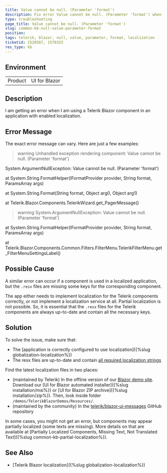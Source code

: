 ```yaml
---
title: Value cannot be null. (Parameter 'format')
description: Fix error Value cannot be null. (Parameter 'format') when using Telerik UI for Blazor.
type: troubleshooting
page_title: Value cannot be null. (Parameter 'format')
slug: common-kb-null-value-parameter-format
position: 
tags: telerik, blazor, null, value, parameter, format, localization
ticketid: 1528567, 1570325
res_type: kb
---
```


## Environment
<table>
	<tbody>
		<tr>
			<td>Product</td>
			<td>UI for Blazor</td>
		</tr>
	</tbody>
</table>


## Description

I am getting an error when I am using a Telerik Blazor component in an application with enabled localization.

## Error Message

The exact error message can vary. Here are just a few examples:

>warning Unhandled exception rendering component: Value cannot be null. (Parameter 'format')
>
System.ArgumentNullException: Value cannot be null. (Parameter 'format')
>
at System.String.FormatHelper(IFormatProvider provider, String format, ParamsArray args)
>
at System.String.Format(String format, Object arg0, Object arg1)
>
at Telerik.Blazor.Components.TelerikWizard.get_PagerMessage()

>warning System.ArgumentNullException: Value cannot be null. (Parameter 'format')
>
at System.String.FormatHelper(IFormatProvider provider, String format, ParamsArray args)
>
at Telerik.Blazor.Components.Common.Filters.FilterMenu.TelerikFilterMenu.get_FilterMenuSettingsLabel() 


## Possible Cause

A similar error can occur if a component is used in a localized application, but the `.resx` files are missing some keys for the corresponding component.

The app either needs to implement localization for the Telerik components correctly, or not implement a localization service at all. Partial localization is not possible. So, it is essential that the `.resx` files for the Telerik components are always up-to-date and contain all the necessary keys.

## Solution

To solve the issue, make sure that:

* The [application is correctly configured to use localization]({%slug globalization-localization%})
* The resx files are up-to-date and contain [all required localization strings](/blazor-ui/api/Telerik.Blazor.Resources.Messages)

Find the latest localization files in two places:

* (maintained by Telerik) In the offline version of our [Blazor demo site](https://demos.telerik.com/blazor-ui/). Download our [UI for Blazor automated installer]({%slug installation/msi%}) or [UI for Blazor ZIP archive]({%slug installation/zip%}). Then, look inside folder `/demos/TelerikBlazorDemos/Resources/`.
* (maintained by the community) In the [telerik/blazor-ui-messages](https://github.com/telerik/blazor-ui-messages) GitHub repository

In some cases, you might not get an error, but components may appear partially localized (some texts are missing). More details on that are available at [Partially Localized Components, Missing Text, Not Translated Text]({%slug common-kb-partial-localization%}).

## See Also

* [Telerik Blazor localization]({%slug globalization-localization%})
